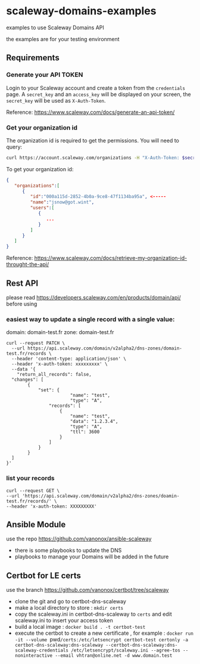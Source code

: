 # scaleway-domains-examples
examples to use Scaleway Domains API

the examples are for your testing environment

## Requirements

### Generate your API TOKEN

Login to your Scaleway account and create a token from the `credentials`
page. A `secret_key` and an `access_key` will be displayed on your screen, the
`secret_key` will be used as `X-Auth-Token`.

Reference: https://www.scaleway.com/docs/generate-an-api-token/

### Get your organization id

The organization id is required to get the permissions. You will need to query:

```bash
curl https://account.scaleway.com/organizations -H "X-Auth-Token: $secret_key"
```

To get your organization id:

```json
{
   "organizations":[
      {
         "id":"000a115d-2852-4b0a-9ce8-47f1134ba95a", <-----
         "name":"jsnow@got.wint",
         "users":[
            {
               ...
            }
         ]
      }
   ]
}
```

Reference: https://www.scaleway.com/docs/retrieve-my-organization-id-throught-the-api/

## Rest API

please read https://developers.scaleway.com/en/products/domain/api/ before using

### easiest way to update a single record with a single value:

domain: domain-test.fr
zone: domain-test.fr

```
curl --request PATCH \
  --url https://api.scaleway.com/domain/v2alpha2/dns-zones/domain-test.fr/records \
  --header 'content-type: application/json' \
  --header 'x-auth-token: xxxxxxxxx' \
  --data '{
	"return_all_records": false,
  "changes": [
		{
			"set": {
						"name": "test",
						"type": "A",				
				"records": [
					{
						"name": "test",
						"data": "1.2.3.4",
						"type": "A",
						"ttl": 3600
					}
				]
			}
		}
  ]
}'
```

### list your records

```
curl --request GET \
--url 'https://api.scaleway.com/domain/v2alpha2/dns-zones/doamin-test.fr/records/' \
--header 'x-auth-token: XXXXXXXXX'
```

## Ansible Module

use the repo https://github.com/vanonox/ansible-scaleway

* there is some playbooks to update the DNS
* playbooks to manage your Domains will be added in the future

## Certbot for LE certs

use the branch https://github.com/vanonox/certbot/tree/scaleway

* clone the git and go to certbot-dns-scaleway 
* make a local directory to store : `mkdir certs`
* copy the scaleway.ini in certbot-dns-scaleway to `certs` and edit scaleway.ini to insert your access token
* build a local image :  `docker build . -t certbot-test`
* execute the certbot to create a new certificate ,
for example :
`docker run -it --volume `pwd`/certs:/etc/letsencrypt certbot-test certonly -a certbot-dns-scaleway:dns-scaleway --certbot-dns-scaleway:dns-scaleway-credentials /etc/letsencrypt/scaleway.ini --agree-tos --noninteractive --email vhtran@online.net -d www.domain.test`
